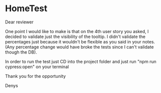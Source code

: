 # HomeTest
Dear reviewer

One point I would like to make is that on the 4th user story you asked, I decided to validate just the visibility of the tooltip. I didn't validate the percentages just because it wouldn't be flexible as you said in your notes. (Any percentage change would have broke the tests since I can't validate though the DB).

In order to run the test just CD into the project folder and just run "npm run cypress:open" on your terminal

Thank you for the opportunity 

Denys
